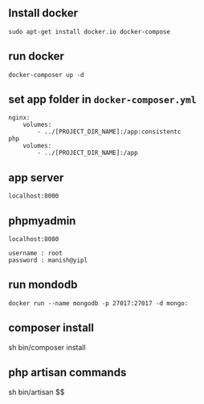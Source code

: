 ## Install docker

`sudo apt-get install docker.io docker-compose`

## run docker

`docker-composer up -d`

## set app folder in `docker-composer.yml`

```
nginx:
    volumes:
        - ../[PROJECT_DIR_NAME]:/app:consistentc
php
    volumes:
        - ../[PROJECT_DIR_NAME]:/app
```

## app server

`localhost:8000`

## phpmyadmin

`localhost:8080`

```
username : root
password : manish@yipl
```

## run mondodb

`docker run --name mongodb -p 27017:27017 -d mongo:`

## composer install

sh bin/composer install

## php artisan commands

sh bin/artisan $$
